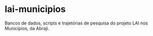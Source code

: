 # lai-municipios
Bancos de dados, scripts e trajetórias de pesquisa do projeto LAI nos Municípios, da Abraji.
